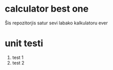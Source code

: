 # calculator best one
Šis repozitorjis satur sevi labako kalkulatoru ever


# unit testi

1) test 1
2) test 2